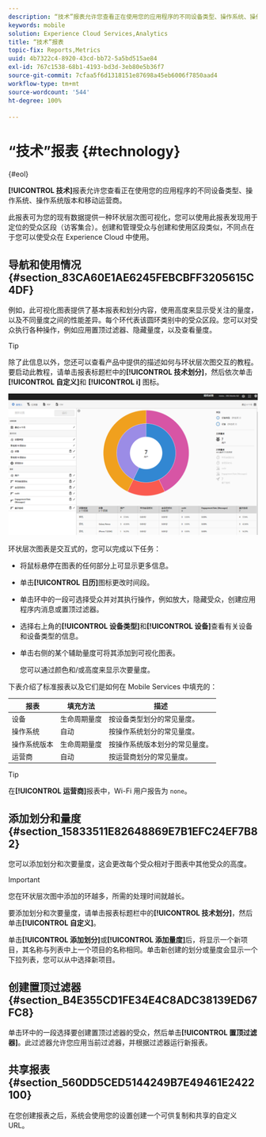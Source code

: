 ```yaml
---
description: “技术”报表允许您查看正在使用您的应用程序的不同设备类型、操作系统、操作系统版本和移动运营商。
keywords: mobile
solution: Experience Cloud Services,Analytics
title: “技术”报表
topic-fix: Reports,Metrics
uuid: 4b7322c4-8920-43cd-bb72-5a5bd515ae84
exl-id: 767c1538-68b1-4193-bd3d-3eb80e5b36f7
source-git-commit: 7cfaa5f6d1318151e87698a45eb6006f7850aad4
workflow-type: tm+mt
source-wordcount: '544'
ht-degree: 100%

---
```


# “技术”报表 {#technology}

{#eol}

**[!UICONTROL 技术]**&#x200B;报表允许您查看正在使用您的应用程序的不同设备类型、操作系统、操作系统版本和移动运营商。

此报表可为您的现有数据提供一种环状层次图可视化，您可以使用此报表发现用于定位的受众区段（访客集合）。创建和管理受众与创建和使用区段类似，不同点在于您可以使受众在 Experience Cloud 中使用。

## 导航和使用情况 {#section_83CA60E1AE6245FEBCBFF3205615C4DF}

例如，此可视化图表提供了基本报表和划分内容，使用高度来显示受关注的量度，以及不同量度之间的性能差异。每个环代表该圆环类别中的受众区段。您可以对受众执行各种操作，例如应用置顶过滤器、隐藏量度，以及查看量度。

>[!TIP]
>
>除了此信息以外，您还可以查看产品中提供的描述如何与环状层次图交互的教程。要启动此教程，请单击报表标题栏中的&#x200B;**[!UICONTROL 技术划分]**，然后依次单击&#x200B;**[!UICONTROL 自定义]**&#x200B;和 **[!UICONTROL i]** 图标。

![](assets/report_technology.png)

环状层次图表是交互式的，您可以完成以下任务：

* 将鼠标悬停在图表的任何部分上可显示更多信息。
* 单击&#x200B;**[!UICONTROL 日历]**&#x200B;图标更改时间段。
* 单击环中的一段可选择受众并对其执行操作，例如放大，隐藏受众，创建应用程序内消息或置顶过滤器。
* 选择右上角的&#x200B;**[!UICONTROL 设备类型]**&#x200B;和&#x200B;**[!UICONTROL 设备]**&#x200B;查看有关设备和设备类型的信息。

* 单击右侧的某个辅助量度可将其添加到可视化图表。

   您可以通过颜色和/或高度来显示次要量度。

下表介绍了标准报表以及它们是如何在 Mobile Services 中填充的：

| 报表 | 填充方法 | 描述 |
|--- |--- |--- |
| 设备 | 生命周期量度 | 按设备类型划分的常见量度。 |
| 操作系统 | 自动 | 按操作系统划分的常见量度。 |
| 操作系统版本 | 生命周期量度 | 按操作系统版本划分的常见量度。 |
| 运营商 | 自动 | 按运营商划分的常见量度。 |

>[!TIP]
>
>在&#x200B;**[!UICONTROL 运营商]**&#x200B;报表中，Wi-Fi 用户报告为 `none`。


## 添加划分和量度 {#section_15833511E82648869E7B1EFC24EF7B82}

您可以添加划分和次要量度，这会更改每个受众相对于图表中其他受众的高度。

>[!IMPORTANT]
>
>您在环状层次图中添加的环越多，所需的处理时间就越长。

要添加划分和次要量度，请单击报表标题栏中的&#x200B;**[!UICONTROL 技术划分]**，然后单击&#x200B;**[!UICONTROL 自定义]**。

单击&#x200B;**[!UICONTROL 添加划分]**&#x200B;或&#x200B;**[!UICONTROL 添加量度]**&#x200B;后，将显示一个新项目，其名称与列表中上一个项目的名称相同。单击新创建的划分或量度会显示一个下拉列表，您可以从中选择新项目。

## 创建置顶过滤器 {#section_B4E355CD1FE34E4C8ADC38139ED67FC8}

单击环中的一段选择要创建置顶过滤器的受众，然后单击&#x200B;**[!UICONTROL 置顶过滤器]**。此过滤器允许您应用当前过滤器，并根据过滤器运行新报表。

## 共享报表 {#section_560DD5CED5144249B7E49461E2422100}

在您创建报表之后，系统会使用您的设置创建一个可供复制和共享的自定义 URL。
